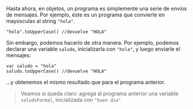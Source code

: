 Hasta ahora, en objetos, un programa es simplemente una serie de envíos de mensajes. Por ejemplo, éste es un programa que convierte en mayúsculas al string `"hola"`. 

```wollok
"hola".toUpperCase() //devuelve "HOLA"
```

Sin embargo, podemos hacerlo de otra manera. Por ejemplo, podemos declarar una variable `saludo`, inicializarla con `"hola"`, y luego enviarle el mensajes:

```wollok
var saludo = "hola"
saludo.toUpperCase() //devuelve "HOLA"
```

...y obtenemos el mismo resultado que para el programa anterior. 

> Veamos si queda claro: agregá al programa anterior una variable `saludoFormal`, inicializada con `"buen día"`
> 
